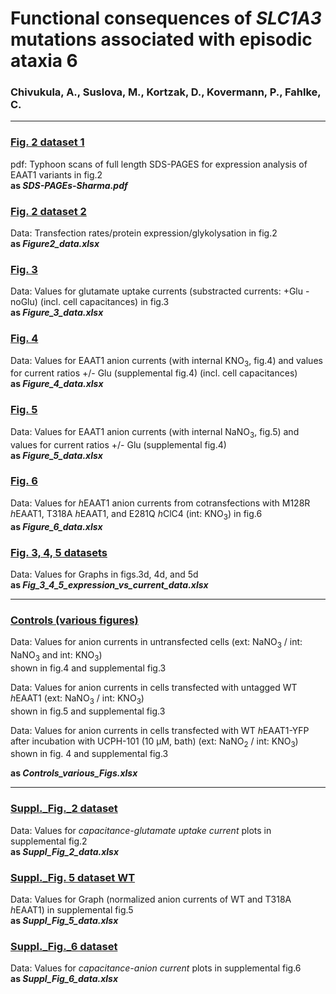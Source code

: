 # Functional consequences of <i>SLC1A3</i> mutations associated with episodic ataxia 6
  
### Chivukula, A., Suslova, M., Kortzak, D., Kovermann, P., Fahlke, C.
-------------------------------------------------------------------------------------------------------------------------
  
### [Fig. 2 dataset 1](../master/SDS-PAGEs_Sharma.pdf)
pdf: Typhoon scans of full length SDS-PAGES for expression analysis of EAAT1 variants in fig.2  
<b> as <i>SDS-PAGEs-Sharma.pdf</i></b> 

### [Fig. 2 dataset 2](../master/Figure_2_data.xlsx)
Data: Transfection rates/protein expression/glykolysation in fig.2   
<b>as <i>Figure2_data.xlsx</i></b>
 
### [Fig. 3](../master/Figure_3_data.xlsx)
Data: Values for glutamate uptake currents (substracted currents: +Glu - noGlu) (incl. cell capacitances) in fig.3   
<b>as <i>Figure_3_data.xlsx</i></b>  


### [Fig. 4](../master/Figure_4_data-xlsx)
Data: Values for EAAT1 anion currents (with internal KNO<sub>3</sub>, fig.4) and values for current ratios +/- Glu (supplemental fig.4) (incl. cell capacitances)  
<b>as <i>Figure_4_data.xlsx</i></b>  


### [Fig. 5](../master/Figure_5_data.xlsx)
Data: Values for EAAT1 anion currents (with internal NaNO<sub>3</sub>, fig.5) and values for current ratios +/- Glu (supplemental fig.4)  
<b>as <i>Figure_5_data.xlsx</i></b>

### [Fig. 6](../master/Figure_6_data.xlsx)
Data: Values for <i>h</i>EAAT1 anion currents from cotransfections with M128R <i>h</i>EAAT1, T318A <i>h</i>EAAT1, and E281Q <i>h</i>ClC4 (int: KNO<sub>3</sub>) in fig.6  
<b>as <i>Figure_6_data.xlsx</i></b>


### [Fig. 3, 4, 5 datasets](../master/Fig_3_4_5_expression_vs_current_data.xlsx)
Data: Values for Graphs in figs.3d, 4d, and 5d  
<b>as <i>Fig_3_4_5_expression_vs_current_data.xlsx</i></b>

------------------------------------------------------------------------------------------------------------------------

### [Controls (various figures)](../master/Controls_various_Figs.xlsx)
Data: Values for anion currents in untransfected cells (ext: NaNO<sub>3</sub> / int: NaNO<sub>3</sub> and int: KNO<sub>3</sub>)  
shown in fig.4 and supplemental fig.3
  
Data: Values for anion currents in cells transfected with untagged WT <i>h</i>EAAT1 (ext: NaNO<sub>3</sub> / int: KNO<sub>3</sub>)  
shown in fig.5 and supplemental fig.3
  
Data: Values for anion currents in cells transfected with WT <i>h</i>EAAT1-YFP after incubation with UCPH-101 (10 µM, bath)
(ext: NaNO<sub>2</sub> / int: KNO<sub>3</sub>)  
shown in fig. 4 and supplemental fig.3  

<b>as <i>Controls_various_Figs.xlsx</i></b>  

-----------------------------------------------------------------------------------------------------------------------
### [Suppl._Fig._2 dataset](../master/Suppl_Fig_2_data.xlsx)
Data: Values for <i>capacitance-glutamate uptake current</i> plots in supplemental fig.2  
<b>as <i>Suppl_Fig_2_data.xlsx</i></b>
### [Suppl._Fig. 5 dataset WT](../master/Suppl_Fig_5_data.xlsx)
Data: Values for Graph (normalized anion currents of WT and T318A <i>h</i>EAAT1) in supplemental fig.5   
<b>as <i>Suppl_Fig_5_data.xlsx</i></b>
### [Suppl._Fig._6 dataset](../master/Suppl_Fig_6_data.xlsx)  
Data: Values for <i>capacitance-anion current</i> plots in supplemental fig.6    
<b>as <i>Suppl_Fig_6_data.xlsx</i></b>

